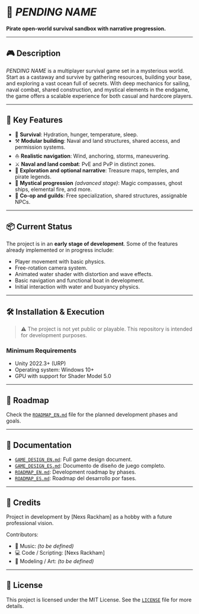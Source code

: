 # 🌊 *PENDING NAME*

**Pirate open-world survival sandbox with narrative progression.**

---

## 🎮 Description

*PENDING NAME* is a multiplayer survival game set in a mysterious world. Start as a castaway and survive by gathering resources, building your base, and exploring a vast ocean full of secrets. With deep mechanics for sailing, naval combat, shared construction, and mystical elements in the endgame, the game offers a scalable experience for both casual and hardcore players.

---

## 🧩 Key Features

- 🌴 **Survival**: Hydration, hunger, temperature, sleep.
- ⚒️ **Modular building**: Naval and land structures, shared access, and permission systems.
- ⛵ **Realistic navigation**: Wind, anchoring, storms, maneuvering.
- ⚔️ **Naval and land combat**: PvE and PvP in distinct zones.
- 🧭 **Exploration and optional narrative**: Treasure maps, temples, and pirate legends.
- 🧪 **Mystical progression** *(advanced stage)*: Magic compasses, ghost ships, elemental fire, and more.
- 🤝 **Co-op and guilds**: Free specialization, shared structures, assignable NPCs.

---

## 📦 Current Status

The project is in an **early stage of development**. Some of the features already implemented or in progress include:

- Player movement with basic physics.
- Free-rotation camera system.
- Animated water shader with distortion and wave effects.
- Basic navigation and functional boat in development.
- Initial interaction with water and buoyancy physics.

---

## 🛠️ Installation & Execution

> ⚠️ The project is not yet public or playable. This repository is intended for development purposes.

### Minimum Requirements

- Unity 2022.3+ (URP)
- Operating system: Windows 10+
- GPU with support for Shader Model 5.0

---

## 📅 Roadmap

Check the [`ROADMAP_EN.md`](./ROADMAP_EN.md) file for the planned development phases and goals.

---

## 🧠 Documentation

- [`GAME_DESIGN_EN.md`](./GAME_DESIGN_EN.md): Full game design document.
- [`GAME_DESIGN_ES.md`](./GAME_DESIGN_ES.md): Documento de diseño de juego completo.
- [`ROADMAP_EN.md`](./ROADMAP_EN.md): Development roadmap by phases.
- [`ROADMAP_ES.md`](./ROADMAP_ES.md): Roadmap del desarrollo por fases.

---

## 👥 Credits

Project in development by [Nexs Rackham] as a hobby with a future professional vision.

Contributors:
- 🎵 Music: *(to be defined)*
- 💻 Code / Scripting: [Nexs Rackham]
- 🎨 Modeling / Art: *(to be defined)*

---

## 📝 License

This project is licensed under the MIT License. See the [`LICENSE`](./LICENSE) file for more details.
